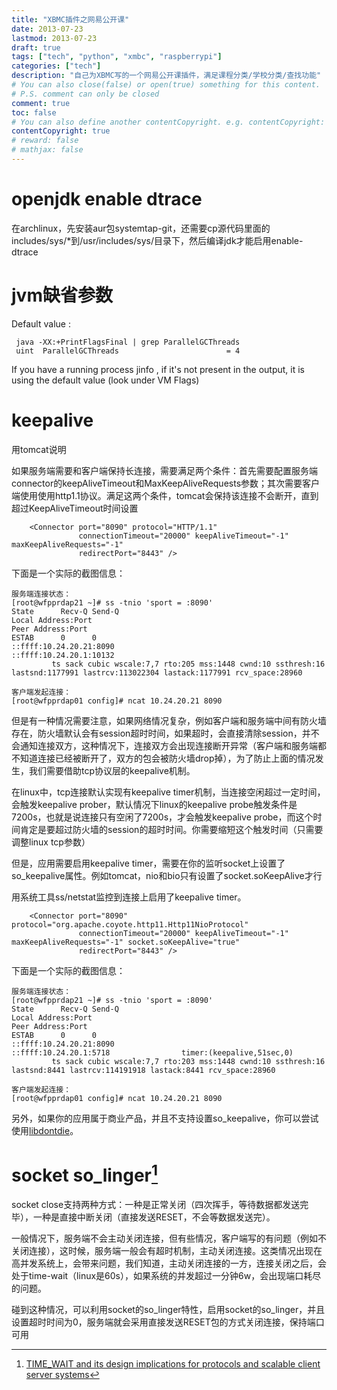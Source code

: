 ```yaml
---
title: "XBMC插件之网易公开课"
date: 2013-07-23
lastmod: 2013-07-23
draft: true
tags: ["tech", "python", "xmbc", "raspberrypi"]
categories: ["tech"]
description: "自己为XBMC写的一个网易公开课插件，满足课程分类/学校分类/查找功能"
# You can also close(false) or open(true) something for this content.
# P.S. comment can only be closed
comment: true
toc: false
# You can also define another contentCopyright. e.g. contentCopyright: "This is another copyright."
contentCopyright: true
# reward: false
# mathjax: false
---
```

# openjdk enable dtrace
在archlinux，先安装aur包systemtap-git，还需要cp源代码里面的includes/sys/*到/usr/includes/sys/目录下，然后编译jdk才能启用enable-dtrace


# jvm缺省参数
Default value :
```
 java -XX:+PrintFlagsFinal | grep ParallelGCThreads
 uint  ParallelGCThreads                        = 4
```

If you have a running process jinfo <processId>, if it's not present in the output, it is using the default value (look under VM Flags)


# keepalive
用tomcat说明

如果服务端需要和客户端保持长连接，需要满足两个条件：首先需要配置服务端connector的keepAliveTimeout和MaxKeepAliveRequests参数；其次需要客户端使用使用http1.1协议。满足这两个条件，tomcat会保持该连接不会断开，直到超过KeepAliveTimeout时间设置

``` shell
    <Connector port="8090" protocol="HTTP/1.1"
               connectionTimeout="20000" keepAliveTimeout="-1" maxKeepAliveRequests="-1"
               redirectPort="8443" />
```

下面是一个实际的截图信息：

``` shell
服务端连接状态：
[root@wfpprdap21 ~]# ss -tnio 'sport = :8090'
State      Recv-Q Send-Q                                              Local Address:Port                                                             Peer Address:Port
ESTAB      0      0                                              ::ffff:10.24.20.21:8090                                                        ::ffff:10.24.20.1:10132
         ts sack cubic wscale:7,7 rto:205 mss:1448 cwnd:10 ssthresh:16 lastsnd:1177991 lastrcv:113022304 lastack:1177991 rcv_space:28960

客户端发起连接：
[root@wfpprdap01 config]# ncat 10.24.20.21 8090

```

但是有一种情况需要注意，如果网络情况复杂，例如客户端和服务端中间有防火墙存在，防火墙默认会有session超时时间，如果超时，会直接清除session，并不会通知连接双方，这种情况下，连接双方会出现连接断开异常（客户端和服务端都不知道连接已经被断开了，双方的包会被防火墙drop掉），为了防止上面的情况发生，我们需要借助tcp协议层的keepalive机制。

在linux中，tcp连接默认实现有keepalive timer机制，当连接空闲超过一定时间，会触发keepalive prober，默认情况下linux的keepalive probe触发条件是7200s，也就是说连接只有空闲了7200s，才会触发keepalive probe，而这个时间肯定是要超过防火墙的session的超时时间。你需要缩短这个触发时间（只需要调整linux tcp参数）

但是，应用需要启用keepalive timer，需要在你的监听socket上设置了so_keepalive属性。例如tomcat，nio和bio只有设置了socket.soKeepAlive才行

用系统工具ss/netstat监控到连接上启用了keepalive timer。

``` shell
    <Connector port="8090" protocol="org.apache.coyote.http11.Http11NioProtocol"
               connectionTimeout="20000" keepAliveTimeout="-1" maxKeepAliveRequests="-1" socket.soKeepAlive="true"
               redirectPort="8443" />
```

下面是一个实际的截图信息：

``` shell
服务端连接状态：
[root@wfpprdap21 ~]# ss -tnio 'sport = :8090'
State      Recv-Q Send-Q                                              Local Address:Port                                                             Peer Address:Port
ESTAB      0      0                                              ::ffff:10.24.20.21:8090                                                        ::ffff:10.24.20.1:5718                timer:(keepalive,51sec,0)
         ts sack cubic wscale:7,7 rto:203 mss:1448 cwnd:10 ssthresh:16 lastsnd:8441 lastrcv:114191918 lastack:8441 rcv_space:28960

客户端发起连接：
[root@wfpprdap01 config]# ncat 10.24.20.21 8090

```

另外，如果你的应用属于商业产品，并且不支持设置so_keepalive，你可以尝试使用[libdontdie](https://github.com/flonatel/libdontdie)。


# socket so_linger[^1]
socket close支持两种方式：一种是正常关闭（四次挥手，等待数据都发送完毕），一种是直接中断关闭（直接发送RESET，不会等数据发送完）。

一般情况下，服务端不会主动关闭连接，但有些情况，客户端写的有问题（例如不关闭连接），这时候，服务端一般会有超时机制，主动关闭连接。这类情况出现在高并发系统上，会带来问题，我们知道，主动关闭连接的一方，连接关闭之后，会处于time-wait（linux是60s），如果系统的并发超过一分钟6w，会出现端口耗尽的问题。

碰到这种情况，可以利用socket的so_linger特性，启用socket的so_linger，并且设置超时时间为0，服务端就会采用直接发送RESET包的方式关闭连接，保持端口可用

[^1]: [TIME_WAIT and its design implications for protocols and scalable client server systems](http://www.serverframework.com/asynchronousevents/2011/01/time-wait-and-its-design-implications-for-protocols-and-scalable-servers.html)
